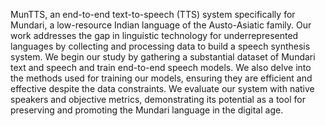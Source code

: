 MunTTS, an end-to-end text-to-speech (TTS) system specifically for Mundari, a low-resource Indian language of the Austo-Asiatic family. Our work addresses the gap in linguistic technology for underrepresented languages by collecting and processing data to build a speech synthesis system. We begin our study by gathering a substantial dataset of Mundari text and speech and train end-to-end speech models. We also delve into the methods used for training our models, ensuring they are efficient and effective despite the data constraints. We evaluate our system with native speakers and objective metrics, demonstrating its potential as a tool for preserving and promoting the Mundari language in the digital age.